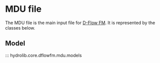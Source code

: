 # MDU file
The MDU file is the main input file for [D-Flow FM](glossary.md#d-flow-fm).
It is represented by the classes below.

## Model
::: hydrolib.core.dflowfm.mdu.models
